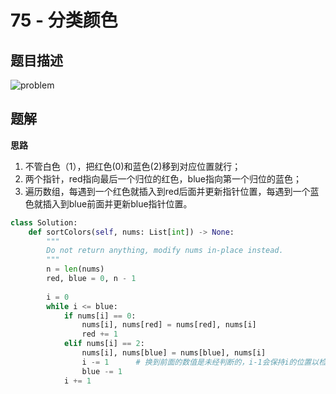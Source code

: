 # 75 - 分类颜色

## 题目描述
![problem](images/75.png)

## 题解

**思路**
1. 不管白色（1），把红色(0)和蓝色(2)移到对应位置就行；
2. 两个指针，red指向最后一个归位的红色，blue指向第一个归位的蓝色；
3. 遍历数组，每遇到一个红色就插入到red后面并更新指针位置，每遇到一个蓝色就插入到blue前面并更新blue指针位置。

```python
class Solution:
    def sortColors(self, nums: List[int]) -> None:
        """
        Do not return anything, modify nums in-place instead.
        """
        n = len(nums)
        red, blue = 0, n - 1
        
        i = 0
        while i <= blue:
            if nums[i] == 0:
                nums[i], nums[red] = nums[red], nums[i]
                red += 1
            elif nums[i] == 2:
                nums[i], nums[blue] = nums[blue], nums[i]
                i -= 1      # 换到前面的数值是未经判断的，i-1会保持i的位置以检查此元素
                blue -= 1
            i += 1
        
```